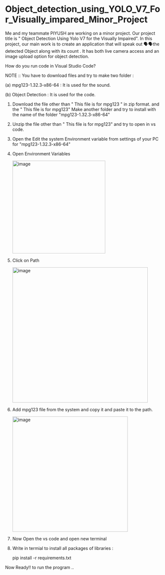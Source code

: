# Object_detection_using_YOLO_V7_For_Visually_impared_Minor_Project
Me and my teammate PIYUSH are working on a minor project. Our project title is " Object Detection Using Yolo V7 for the Visually Impaired". In this project, our main work is to create an application that will speak out 🗣️🗣️the detected Object along with its count . It has both live camera access and an image upload option for object detection.        

How do you run code in Visual Studio Code?

NOTE :: You have to download files and try to make two folder :

   (a) mpg123-1.32.3-x86-64 : It is used for the sound. 
   
   (b) Object Detection  : It is used for the code.


1) Download the file other than 
" This file is for mpg123 " in zip format.
and the 
" This file is for mpg123" Make another folder and try to install with the name of the folder "mpg123-1.32.3-x86-64"

2) Unzip the file other than "
This file is for mpg123" and try to open in vs code.

3) Open the Edit the system Environment variable from settings of your PC for "mpg123-1.32.3-x86-64"

4) Open Environment Variables
   
   
   <img width="301" alt="image" src="https://github.com/Apoorva-Dayal/Object_detection_using_YOLO_V7_For_Visually_impared_Minor_Project/assets/76716477/701ab613-b418-40f9-bcdb-e98e1e2c2265">


5) Click on Path
   
   <img width="439" alt="image" src="https://github.com/Apoorva-Dayal/Object_detection_using_YOLO_V7_For_Visually_impared_Minor_Project/assets/76716477/e0e75402-5ce5-499b-816c-26251d28e32f">


6) Add mpg123 file from the system and copy it and paste it to the path.
   
   
   <img width="374" alt="image" src="https://github.com/Apoorva-Dayal/Object_detection_using_YOLO_V7_For_Visually_impared_Minor_Project/assets/76716477/1dcaf5cd-f119-4d48-8319-e3968cda749e">

7) Now Open the vs code and open new terminal

8) Write in termial to install all packages of libraries :
   
    pip install -r requirements.txt

Now Ready!! to run the program ..
